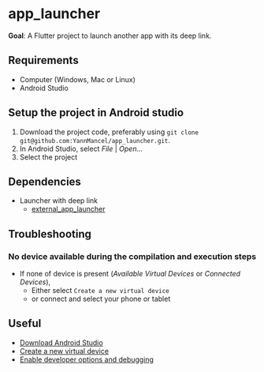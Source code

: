 # app_launcher
**Goal**: A Flutter project to launch another app with its deep link.

## Requirements
* Computer (Windows, Mac or Linux)
* Android Studio

## Setup the project in Android studio
1. Download the project code, preferably using `git clone git@github.com:YannMancel/app_launcher.git`.
2. In Android Studio, select *File* | *Open...*
3. Select the project

## Dependencies
* Launcher with deep link
    * [external_app_launcher][1]

## Troubleshooting

### No device available during the compilation and execution steps
* If none of device is present (*Available Virtual Devices* or *Connected Devices*),
    * Either select `Create a new virtual device`
    * or connect and select your phone or tablet

## Useful
* [Download Android Studio](https://developer.android.com/studio)
* [Create a new virtual device](https://developer.android.com/studio/run/managing-avds.html)
* [Enable developer options and debugging](https://developer.android.com/studio/debug/dev-options.html#enable)

[1]: https://pub.dev/packages/external_app_launcher

